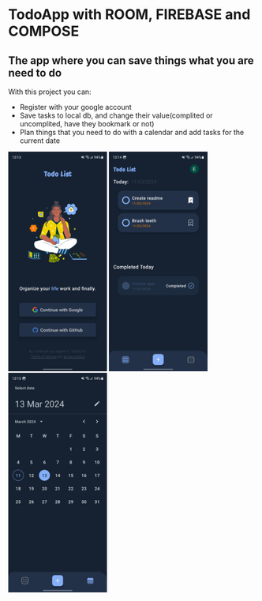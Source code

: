 # TodoApp with ROOM, FIREBASE and COMPOSE

## The app where you can save things what you are need to do

With this project you can:
* Register with your google account
* Save tasks to local db, and change their value(complited or uncomplited, have they bookmark or not)
* Plan things that you need to do with a calendar and add tasks for the current date
<p float="left">
  <img src="https://github.com/BRBXGIT/TodoApp/blob/main/imges/SignIn.jpg" alt="drawing" width="200"/>
  <img src="https://github.com/BRBXGIT/TodoApp/blob/main/imges/MainScreen2.jpg" alt="drawing" width="200"/>
  <img src="https://github.com/BRBXGIT/TodoApp/blob/main/imges/CalendarScreen.jpg" alt="drawing" width="200"/>
</p>
